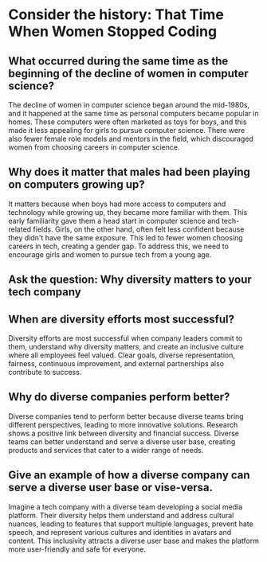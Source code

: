 # Consider the history: That Time When Women Stopped Coding

## What occurred during the same time as the beginning of the decline of women in computer science?

The decline of women in computer science began around the mid-1980s, and it happened at the same time as personal computers became popular in homes. These computers were often marketed as toys for boys, and this made it less appealing for girls to pursue computer science. There were also fewer female role models and mentors in the field, which discouraged women from choosing careers in computer science.

## Why does it matter that males had been playing on computers growing up?

It matters because when boys had more access to computers and technology while growing up, they became more familiar with them. This early familiarity gave them a head start in computer science and tech-related fields. Girls, on the other hand, often felt less confident because they didn't have the same exposure. This led to fewer women choosing careers in tech, creating a gender gap. To address this, we need to encourage girls and women to pursue tech from a young age.

## Ask the question: Why diversity matters to your tech company

## When are diversity efforts most successful?

Diversity efforts are most successful when company leaders commit to them, understand why diversity matters, and create an inclusive culture where all employees feel valued. Clear goals, diverse representation, fairness, continuous improvement, and external partnerships also contribute to success.

## Why do diverse companies perform better?

Diverse companies tend to perform better because diverse teams bring different perspectives, leading to more innovative solutions. Research shows a positive link between diversity and financial success. Diverse teams can better understand and serve a diverse user base, creating products and services that cater to a wider range of needs.

## Give an example of how a diverse company can serve a diverse user base or vise-versa.

Imagine a tech company with a diverse team developing a social media platform. Their diversity helps them understand and address cultural nuances, leading to features that support multiple languages, prevent hate speech, and represent various cultures and identities in avatars and content. This inclusivity attracts a diverse user base and makes the platform more user-friendly and safe for everyone.
